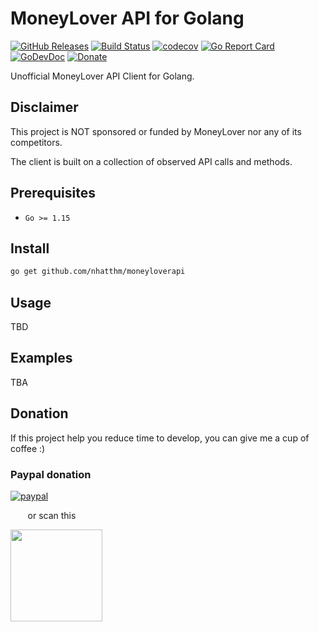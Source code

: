 # MoneyLover API for Golang

[![GitHub Releases](https://img.shields.io/github/v/release/nhatthm/moneyloverapi)](https://github.com/nhatthm/moneyloverapi/releases/latest)
[![Build Status](https://github.com/nhatthm/moneyloverapi/actions/workflows/test.yaml/badge.svg)](https://github.com/nhatthm/moneyloverapi/actions/workflows/test.yaml)
[![codecov](https://codecov.io/gh/nhatthm/moneyloverapi/branch/master/graph/badge.svg?token=eTdAgDE2vR)](https://codecov.io/gh/nhatthm/moneyloverapi)
[![Go Report Card](https://goreportcard.com/badge/github.com/nhatthm/moneyloverapi)](https://goreportcard.com/report/github.com/nhatthm/moneyloverapi)
[![GoDevDoc](https://img.shields.io/badge/dev-doc-00ADD8?logo=go)](https://pkg.go.dev/github.com/nhatthm/moneyloverapi)
[![Donate](https://img.shields.io/badge/Donate-PayPal-green.svg)](https://www.paypal.com/donate/?hosted_button_id=PJZSGJN57TDJY)

Unofficial MoneyLover API Client for Golang.

## Disclaimer

This project is NOT sponsored or funded by MoneyLover nor any of its competitors.

The client is built on a collection of observed API calls and methods.

## Prerequisites

- `Go >= 1.15`

## Install

```bash
go get github.com/nhatthm/moneyloverapi
```

## Usage

TBD

## Examples

TBA

## Donation

If this project help you reduce time to develop, you can give me a cup of coffee :)

### Paypal donation

[![paypal](https://www.paypalobjects.com/en_US/i/btn/btn_donateCC_LG.gif)](https://www.paypal.com/donate/?hosted_button_id=PJZSGJN57TDJY)

&nbsp;&nbsp;&nbsp;&nbsp;&nbsp;&nbsp;&nbsp;or scan this

<img src="https://user-images.githubusercontent.com/1154587/113494222-ad8cb200-94e6-11eb-9ef3-eb883ada222a.png" width="147px" />
